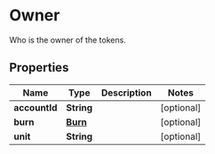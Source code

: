 

# Owner

Who is the owner of the tokens.

## Properties

Name | Type | Description | Notes
------------ | ------------- | ------------- | -------------
**accountId** | **String** |  |  [optional]
**burn** | [**Burn**](Burn.md) |  |  [optional]
**unit** | **String** |  |  [optional]



